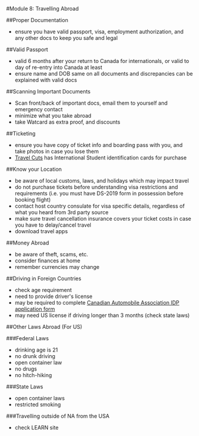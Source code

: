 #Module 8: Travelling Abroad

##Proper Documentation
- ensure you have valid passport, visa, employment authorization, and any other docs to keep you safe and legal

##Valid Passport
- valid 6 months after your return to Canada for internationals, or valid to day of re-entry into Canada at least
- ensure name and DOB same on all documents and discrepancies can be explained with valid docs

##Scanning Important Documents
- Scan front/back of important docs, email them to yourself and emergency contact
- minimize what you take abroad
- take Watcard as extra proof, and discounts

##Ticketing
- ensure you have copy of ticket info and boarding pass with you, and take photos in case you lose them
- [Travel Cuts](http://www.travelcuts.com/) has International Student identification cards for purchase

##Know your Location
- be aware of local customs, laws, and holidays which may impact travel
- do not purchase tickets before understanding visa restrictions and requirements (i.e. you must have DS-2019 form in possession before booking flight)
- contact host country consulate for visa specific details, regardless of what you heard from 3rd party source
- make sure travel cancellation insurance covers your ticket costs in case you have to delay/cancel travel
- download travel apps

##Money Abroad
- be aware of theft, scams, etc.
- consider finances at home
- remember currencies may change

##Driving in Foreign Countries 
- check age requirement
- need to provide driver's license
- may be required to complete [Canadian Automobile Association IDP application form](http://www.caa.ca/travelling/idp-2/)
- may need US license if driving longer than 3 months (check state laws)

##Other Laws Abroad (For US)

###Federal Laws
- drinking age is 21
- no drunk driving
- open container law
- no drugs
- no hitch-hiking

###State Laws
- open container laws
- restricted smoking

###Travelling outside of NA from the USA
- check LEARN site
